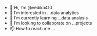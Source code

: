- 👋 Hi, I’m @vedika410
- 👀 I’m interested in ...data analytics
- 🌱 I’m currently learning ...data analysis 
- 💞️ I’m looking to collaborate on ...projects 
- 📫 How to reach me ...

<!---
vedika410/vedika410 is a ✨ special ✨ repository because its `README.md` (this file) appears on your GitHub profile.
You can click the Preview link to take a look at your changes.
--->
